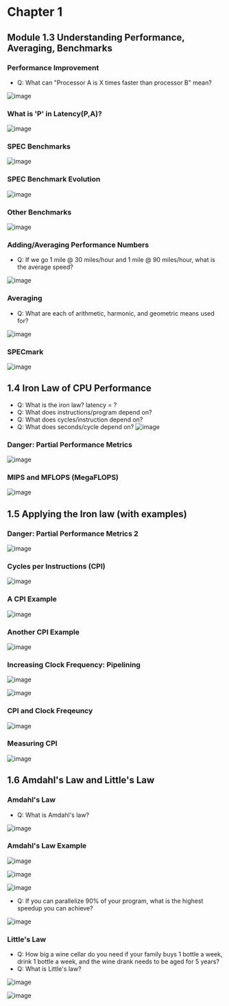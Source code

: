 # Chapter 1

## Module 1.3 Understanding Performance, Averaging, Benchmarks

### Performance Improvement
- Q: What can "Processor A is X times faster than processor B" mean?
  
![image](https://github.com/user-attachments/assets/5d0c383e-9c67-4429-b3c3-b247a90c4ffb)

### What is 'P' in Latency(P,A)?
![image](https://github.com/user-attachments/assets/bcd5c32c-b74e-429c-8c23-47b7a49364ca)

### SPEC Benchmarks
![image](https://github.com/user-attachments/assets/70e05208-7a2c-49c4-be85-cee51db1f3ac)

### SPEC Benchmark Evolution
![image](https://github.com/user-attachments/assets/5ee2ab52-16d4-4754-8a76-17f9cbc4d75c)

### Other Benchmarks
![image](https://github.com/user-attachments/assets/59116bb5-513e-4f3c-baed-1cd47964a47f)

### Adding/Averaging Performance Numbers
- Q: If we go 1 mile @ 30 miles/hour and 1 mile @ 90 miles/hour, what is the average speed?
  
![image](https://github.com/user-attachments/assets/860d46aa-973b-430f-bf06-5598083cc13f)

### Averaging
- Q: What are each of arithmetic, harmonic, and geometric means used for?
  
![image](https://github.com/user-attachments/assets/372faad6-f2ed-4b54-be26-6f4372647e7a)

### SPECmark
![image](https://github.com/user-attachments/assets/5a51f386-6249-4f30-ae83-c5dbefdef0b9)

## 1.4 Iron Law of CPU Performance
- Q: What is the iron law? latency = ?
- Q: What does instructions/program depend on?
- Q: What does cycles/instruction depend on?
- Q: What does seconds/cycle depend on?
![image](https://github.com/user-attachments/assets/dab1415f-6b8b-4cdd-b953-505fb38cc64a)

### Danger: Partial Performance Metrics
![image](https://github.com/user-attachments/assets/8127ed66-272b-453b-8496-295afbeee5ee)

### MIPS and MFLOPS (MegaFLOPS)
![image](https://github.com/user-attachments/assets/0345c241-ef8e-4ff2-a373-301196bf6ab3)

## 1.5 Applying the Iron law (with examples)
### Danger: Partial Performance Metrics 2
![image](https://github.com/user-attachments/assets/461d13ac-2c12-480a-8382-900b03648ff5)

### Cycles per Instructions (CPI)
![image](https://github.com/user-attachments/assets/c11037cb-be6d-4bac-a155-4684e499f305)

### A CPI Example
![image](https://github.com/user-attachments/assets/79257df1-ab4d-4fb0-a1ae-94f659da1627)

### Another CPI Example
![image](https://github.com/user-attachments/assets/a7233b1e-2c55-4e27-ba2e-2b66d0d30267)

### Increasing Clock Frequency: Pipelining
![image](https://github.com/user-attachments/assets/fa525956-dc0e-471f-b954-bd20be8f2c83)

![image](https://github.com/user-attachments/assets/bd871a3f-e6c4-46c0-851f-b54be71458b4)

### CPI and Clock Freqeuncy
![image](https://github.com/user-attachments/assets/5938457c-bb2d-430b-86cf-d0bea991c40f)

### Measuring CPI
![image](https://github.com/user-attachments/assets/b592a488-44ca-40f9-8246-8b6372ac9eee)

## 1.6 Amdahl's Law and Little's Law
### Amdahl's Law
- Q: What is Amdahl's law?
  
![image](https://github.com/user-attachments/assets/97b59dfd-dadb-4df9-b8b8-b476ce0c0762)

### Amdahl's Law Example
![image](https://github.com/user-attachments/assets/d98e06fa-2f53-4691-8007-70699c51939b)

![image](https://github.com/user-attachments/assets/a6880ac0-8b42-4270-ab05-1dfc5970b9e5)

![image](https://github.com/user-attachments/assets/33a8a865-72a0-40bb-b60c-ae69a253c40c)

- Q: If you can parallelize 90% of your program, what is the highest speedup you can achieve?
  
![image](https://github.com/user-attachments/assets/286ef893-623e-401e-b9bb-efb189e7eaf0)

### Little's Law
- Q: How big a wine cellar do you need if your family buys 1 bottle a week, drink 1 bottle a week, and the wine drank needs to be aged for 5 years?
- Q: What is Little's law?
  
![image](https://github.com/user-attachments/assets/b2d5ffdc-27e5-480c-9b63-dbe9bc1dd1ab)

![image](https://github.com/user-attachments/assets/8cb65b5a-a1d2-44ba-a960-39ec414dedfb)
